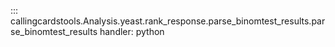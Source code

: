 ::: callingcardstools.Analysis.yeast.rank_response.parse_binomtest_results.parse_binomtest_results
    handler: python